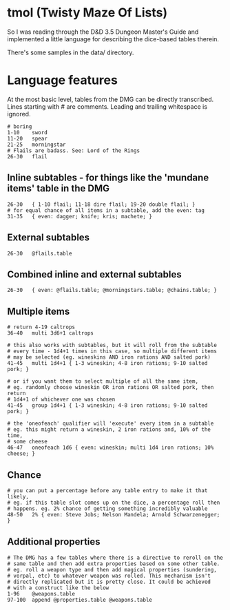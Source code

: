 tmol (Twisty Maze Of Lists)
===========================

So I was reading through the D&D 3.5 Dungeon Master's Guide and implemented
a little language for describing the dice-based tables therein.

There's some samples in the data/ directory.

# Language features

At the most basic level, tables from the DMG can be directly transcribed.
Lines starting with # are comments. Leading and trailing whitespace is
ignored.

```
# boring
1-10	sword
11-20	spear
21-25	morningstar
# Flails are badass. See: Lord of the Rings
26-30	flail
```

## Inline subtables - for things like the 'mundane items' table in the DMG

```
26-30	{ 1-10 flail; 11-18 dire flail; 19-20 double flail; }
# for equal chance of all items in a subtable, add the even: tag
31-35	{ even: dagger; knife; kris; machete; }
```

## External subtables

```
26-30	@flails.table
```

## Combined inline and external subtables

```
26-30	{ even: @flails.table; @morningstars.table; @chains.table; }
```

## Multiple items

```
# return 4-19 caltrops
36-40	multi 3d6+1 caltrops

# this also works with subtables, but it will roll from the subtable
# every time - 1d4+1 times in this case, so multiple different items
# may be selected (eg. wineskins AND iron rations AND salted pork)
41-45	multi 1d4+1 { 1-3 wineskin; 4-8 iron rations; 9-10 salted pork; }

# or if you want them to select multiple of all the same item,
# eg. randomly choose wineskin OR iron rations OR salted pork, then return
# 1d4+1 of whichever one was chosen
41-45	group 1d4+1 { 1-3 wineskin; 4-8 iron rations; 9-10 salted pork; }

# the 'oneofeach' qualifier will 'execute' every item in a subtable
# eg. this might return a wineskin, 2 iron rations and, 10% of the time,
# some cheese
46-47	oneofeach 1d6 { even: wineskin; multi 1d4 iron rations; 10% cheese; }
```

## Chance

```
# you can put a percentage before any table entry to make it that likely,
# eg. if this table slot comes up on the dice, a percentage roll then
# happens. eg. 2% chance of getting something incredibly valuable
48-50	2% { even: Steve Jobs; Nelson Mandela; Arnold Schwarzenegger; }
```

## Additional properties
```
# The DMG has a few tables where there is a directive to reroll on the
# same table and then add extra properties based on some other table.
# eg. roll a weapon type and then add magical properties (sundering,
# vorpal, etc) to whatever weapon was rolled. This mechanism isn't
# directly replicated but it is pretty close. It could be achieved
# with a construct like the below
1-96	@weapons.table
97-100	append @properties.table @weapons.table
